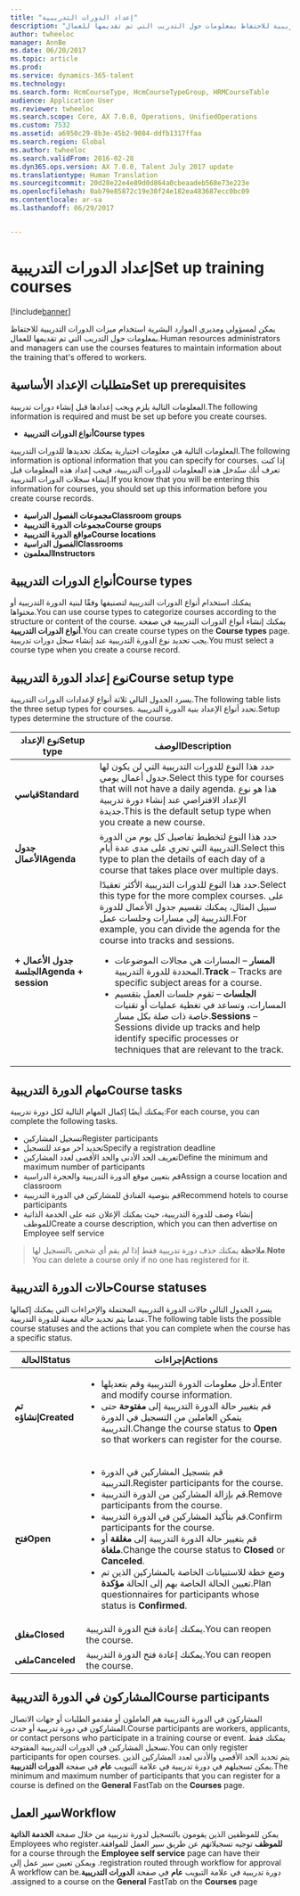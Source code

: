 ```yaml
---
title: "إعداد الدورات التدريبية"
description: "يمكن لمسؤولي ومديري الموارد البشرية استخدام ميزات الدورات التدريبية للاحتفاظ بمعلومات حول التدريب التي تم تقديمها للعمال."
author: twheeloc
manager: AnnBe
ms.date: 06/20/2017
ms.topic: article
ms.prod: 
ms.service: dynamics-365-talent
ms.technology: 
ms.search.form: HcmCourseType, HcmCourseTypeGroup, HRMCourseTable
audience: Application User
ms.reviewer: twheeloc
ms.search.scope: Core, AX 7.0.0, Operations, UnifiedOperations
ms.custom: 7532
ms.assetid: a6950c29-8b3e-45b2-9084-ddfb1317ffaa
ms.search.region: Global
ms.author: twheeloc
ms.search.validFrom: 2016-02-28
ms.dyn365.ops.version: AX 7.0.0, Talent July 2017 update
ms.translationtype: Human Translation
ms.sourcegitcommit: 20d28e22e4e89d0d864a0cbeaadeb568e73e223e
ms.openlocfilehash: 0ab79e85872c19e30f24e182ea483687ecc0bc09
ms.contentlocale: ar-sa
ms.lasthandoff: 06/29/2017


---
```


# <a name="set-up-training-courses"></a><span data-ttu-id="bd088-103">إعداد الدورات التدريبية</span><span class="sxs-lookup"><span data-stu-id="bd088-103">Set up training courses</span></span>

[!include[banner](includes/banner.md)]


<span data-ttu-id="bd088-104">يمكن لمسؤولي ومديري الموارد البشرية استخدام ميزات الدورات التدريبية للاحتفاظ بمعلومات حول التدريب التي تم تقديمها للعمال.</span><span class="sxs-lookup"><span data-stu-id="bd088-104">Human resources administrators and managers can use the courses features to maintain information about the training that's offered to workers.</span></span>

 <a name="set-up-prerequisites"></a><span data-ttu-id="bd088-105"> متطلبات الإعداد الأساسية</span><span class="sxs-lookup"><span data-stu-id="bd088-105">Set up prerequisites</span></span>
---------------------

<span data-ttu-id="bd088-106">المعلومات التالية يلزم ويجب إعدادها قبل إنشاء دورات تدريبية.</span><span class="sxs-lookup"><span data-stu-id="bd088-106">The following information is required and must be set up before you create courses.</span></span>
-   <span data-ttu-id="bd088-107">**أنواع الدورات التدريبية**</span><span class="sxs-lookup"><span data-stu-id="bd088-107">**Course types**</span></span>

<span data-ttu-id="bd088-108">المعلومات التالية هي معلومات اختيارية يمكنك تحديدها للدورات التدريبية.</span><span class="sxs-lookup"><span data-stu-id="bd088-108">The following information is optional information that you can specify for courses.</span></span> <span data-ttu-id="bd088-109">إذا كنت تعرف أنك ستُدخل هذه المعلومات للدورات التدريبية، فيجب إعداد هذه المعلومات قبل إنشاء سجلات الدورات التدريبية.</span><span class="sxs-lookup"><span data-stu-id="bd088-109">If you know that you will be entering this information for courses, you should set up this information before you create course records.</span></span>
-   <span data-ttu-id="bd088-110">**مجموعات الفصول الدراسية**</span><span class="sxs-lookup"><span data-stu-id="bd088-110">**Classroom groups**</span></span>
-   <span data-ttu-id="bd088-111">**مجموعات الدورة التدريبية**</span><span class="sxs-lookup"><span data-stu-id="bd088-111">**Course groups**</span></span>
-   <span data-ttu-id="bd088-112">**مواقع الدورة التدريبية**</span><span class="sxs-lookup"><span data-stu-id="bd088-112">**Course locations**</span></span>
-   <span data-ttu-id="bd088-113">**الفصول الدراسية**</span><span class="sxs-lookup"><span data-stu-id="bd088-113">**Classrooms**</span></span>
-   <span data-ttu-id="bd088-114">**المعلمون**</span><span class="sxs-lookup"><span data-stu-id="bd088-114">**Instructors**</span></span>

## <a name="course-types"></a><span data-ttu-id="bd088-115">أنواع الدورات التدريبية</span><span class="sxs-lookup"><span data-stu-id="bd088-115">Course types</span></span>
<span data-ttu-id="bd088-116">يمكنك استخدام أنواع الدورات التدريبية لتصنيفها وفقًا لبنية الدورة التدريبية أو محتواها.</span><span class="sxs-lookup"><span data-stu-id="bd088-116">You can use course types to categorize courses according to the structure or content of the course.</span></span> <span data-ttu-id="bd088-117">يمكنك إنشاء أنواع الدورات التدريبية في صفحة **أنواع الدورات التدريبية**.</span><span class="sxs-lookup"><span data-stu-id="bd088-117">You can create course types on the **Course types** page.</span></span> <span data-ttu-id="bd088-118">يجب تحديد نوع الدورة التدريبية عند إنشاء سجل دورات تدريبية.</span><span class="sxs-lookup"><span data-stu-id="bd088-118">You must select a course type when you create a course record.</span></span>

## <a name="course-setup-type"></a><span data-ttu-id="bd088-119">نوع إعداد الدورة التدريبية</span><span class="sxs-lookup"><span data-stu-id="bd088-119">Course setup type</span></span>
<span data-ttu-id="bd088-120">يسرد الجدول التالي ثلاثة أنواع لإعدادات الدورات التدريبية.</span><span class="sxs-lookup"><span data-stu-id="bd088-120">The following table lists the three setup types for courses.</span></span> <span data-ttu-id="bd088-121">تحدد أنواع الإعداد بنية الدورة التدريبية.</span><span class="sxs-lookup"><span data-stu-id="bd088-121">Setup types determine the structure of the course.</span></span>

<table>
<thead>
<tr class="header">
<th><span data-ttu-id="bd088-122">نوع الإعداد</span><span class="sxs-lookup"><span data-stu-id="bd088-122">Setup type</span></span></th>
<th><span data-ttu-id="bd088-123">الوصف</span><span class="sxs-lookup"><span data-stu-id="bd088-123">Description</span></span></th>
</tr>
</thead>
<tbody>
<tr class="odd">
<td><span data-ttu-id="bd088-124"><strong>قياسي</strong></span><span class="sxs-lookup"><span data-stu-id="bd088-124"><strong>Standard</strong></span></span></td>
<td><span data-ttu-id="bd088-125">حدد هذا النوع للدورات التدريبية التي لن يكون لها جدول أعمال يومي.</span><span class="sxs-lookup"><span data-stu-id="bd088-125">Select this type for courses that will not have a daily agenda.</span></span> <span data-ttu-id="bd088-126">هذا هو نوع الإعداد الافتراضي عند إنشاء دورة تدريبية جديدة.</span><span class="sxs-lookup"><span data-stu-id="bd088-126">This is the default setup type when you create a new course.</span></span></td>
</tr>
<tr class="even">
<td><span data-ttu-id="bd088-127"><strong>جدول الأعمال</strong></span><span class="sxs-lookup"><span data-stu-id="bd088-127"><strong>Agenda</strong></span></span></td>
<td><span data-ttu-id="bd088-128">حدد هذا النوع لتخطيط تفاصيل كل يوم من الدورة التدريبية التي تجري على مدى عدة أيام.</span><span class="sxs-lookup"><span data-stu-id="bd088-128">Select this type to plan the details of each day of a course that takes place over multiple days.</span></span></td>
</tr>
<tr class="odd">
<td><span data-ttu-id="bd088-129"><strong>جدول الأعمال + الجلسة</strong></span><span class="sxs-lookup"><span data-stu-id="bd088-129"><strong>Agenda + session</strong></span></span></td>
<td><span data-ttu-id="bd088-130">حدد هذا النوع للدورات التدريبية الأكثر تعقيدًا.</span><span class="sxs-lookup"><span data-stu-id="bd088-130">Select this type for the more complex courses.</span></span> <span data-ttu-id="bd088-131">على سبيل المثال، يمكنك تقسيم جدول الأعمال للدورة التدريبية إلى مسارات وجلسات عمل.</span><span class="sxs-lookup"><span data-stu-id="bd088-131">For example, you can divide the agenda for the course into tracks and sessions.</span></span>
<ul>
<li><span data-ttu-id="bd088-132"><strong>المسار</strong> – المسارات هي مجالات الموضوعات المحددة للدورة التدريبية.</span><span class="sxs-lookup"><span data-stu-id="bd088-132"><strong>Track</strong> – Tracks are specific subject areas for a course.</span></span></li>
<li><span data-ttu-id="bd088-133"><strong>الجلسات</strong> – تقوم جلسات العمل بتقسيم المسارات، وتساعد في تغطية عمليات أو تقنيات خاصة ذات صلة بكل مسار.</span><span class="sxs-lookup"><span data-stu-id="bd088-133"><strong>Sessions</strong> – Sessions divide up tracks and help identify specific processes or techniques that are relevant to the track.</span></span></li>
</ul></td>
</tr>
</tbody>
</table>

## <a name="course-tasks"></a><span data-ttu-id="bd088-134">مهام الدورة التدريبية</span><span class="sxs-lookup"><span data-stu-id="bd088-134">Course tasks</span></span>
<span data-ttu-id="bd088-135">يمكنك أيضًا إكمال المهام التالية لكل دورة تدريبية:</span><span class="sxs-lookup"><span data-stu-id="bd088-135">For each course, you can complete the following tasks.</span></span>
-   <span data-ttu-id="bd088-136">تسجيل المشاركين</span><span class="sxs-lookup"><span data-stu-id="bd088-136">Register participants</span></span>
-   <span data-ttu-id="bd088-137">تحديد آخر موعد للتسجيل</span><span class="sxs-lookup"><span data-stu-id="bd088-137">Specify a registration deadline</span></span>
-   <span data-ttu-id="bd088-138">تعريف الحد الأدنى والحد الأقصى لعدد المشاركين</span><span class="sxs-lookup"><span data-stu-id="bd088-138">Define the minimum and maximum number of participants</span></span>
-   <span data-ttu-id="bd088-139">قم بتعيين موقع الدورة التدريبية والحجرة الدراسية</span><span class="sxs-lookup"><span data-stu-id="bd088-139">Assign a course location and classroom</span></span>
-   <span data-ttu-id="bd088-140">قم بتوصية الفنادق للمشاركين في الدورة التدريبية</span><span class="sxs-lookup"><span data-stu-id="bd088-140">Recommend hotels to course participants</span></span>
-   <span data-ttu-id="bd088-141">إنشاء وصف للدورة التدريبية، حيث يمكنك الإعلان عنه على الخدمة الذاتية للموظف</span><span class="sxs-lookup"><span data-stu-id="bd088-141">Create a course description, which you can then advertise on Employee self service</span></span>

  ><span data-ttu-id="bd088-142">**ملاحظة** يمكنك حذف دورة تدريبية فقط إذا لم يقم أي شخص بالتسجيل لها.</span><span class="sxs-lookup"><span data-stu-id="bd088-142">**Note** You can delete a course only if no one has registered for it.</span></span> 
    
## <a name="course-statuses"></a><span data-ttu-id="bd088-143">حالات الدورة التدريبية</span><span class="sxs-lookup"><span data-stu-id="bd088-143">Course statuses</span></span>
<span data-ttu-id="bd088-144">يسرد الجدول التالي حالات الدورة التدريبية المحتملة والإجراءات التي يمكنك إكمالها عندما يتم تحديد حالة معينة للدورة التدريبية.</span><span class="sxs-lookup"><span data-stu-id="bd088-144">The following table lists the possible course statuses and the actions that you can complete when the course has a specific status.</span></span>

<table>
<thead>
<tr class="header">
<th><span data-ttu-id="bd088-145">الحالة</span><span class="sxs-lookup"><span data-stu-id="bd088-145">Status</span></span></th>
<th><span data-ttu-id="bd088-146">إجراءات</span><span class="sxs-lookup"><span data-stu-id="bd088-146">Actions</span></span></th>
</tr>
</thead>
<tbody>
<tr class="odd">
<td><span data-ttu-id="bd088-147"><strong>تم إنشاؤه</strong></span><span class="sxs-lookup"><span data-stu-id="bd088-147"><strong>Created</strong></span></span></td>
<td><ul>
<li><span data-ttu-id="bd088-148">أدخل معلومات الدورة التدريبية وقم بتعديلها.</span><span class="sxs-lookup"><span data-stu-id="bd088-148">Enter and modify course information.</span></span></li>
<li><span data-ttu-id="bd088-149">قم بتغيير حالة الدورة التدريبية إلى <strong>مفتوحة</strong> حتى يتمكن العاملين من التسجيل في الدورة التدريبية.</span><span class="sxs-lookup"><span data-stu-id="bd088-149">Change the course status to <strong>Open</strong> so that workers can register for the course.</span></span></li>
</ul></td>
</tr>
<tr class="even">
<td><span data-ttu-id="bd088-150"><strong>فتح</strong></span><span class="sxs-lookup"><span data-stu-id="bd088-150"><strong>Open</strong></span></span></td>
<td><ul>
<li><span data-ttu-id="bd088-151">قم بتسجيل المشاركين في الدورة التدريبية.</span><span class="sxs-lookup"><span data-stu-id="bd088-151">Register participants for the course.</span></span></li>
<li><span data-ttu-id="bd088-152">قم بإزالة المشاركين من الدورة التدريبية.</span><span class="sxs-lookup"><span data-stu-id="bd088-152">Remove participants from the course.</span></span></li>
<li><span data-ttu-id="bd088-153">قم بتأكيد المشاركين في الدورة التدريبية.</span><span class="sxs-lookup"><span data-stu-id="bd088-153">Confirm participants for the course.</span></span></li>
<li><span data-ttu-id="bd088-154">قم بتغيير حالة الدورة التدريبية إلى<strong> مغلقة</strong> أو <strong>ملغاة</strong>.</span><span class="sxs-lookup"><span data-stu-id="bd088-154">Change the course status to <strong>Closed</strong> or <strong>Canceled</strong>.</span></span></li>
<li><span data-ttu-id="bd088-155">وضع خطة للاستبيانات الخاصة بالمشاركين الذين تم تعيين الحالة الخاصة بهم إلى الحالة <strong>مؤكدة</strong>.</span><span class="sxs-lookup"><span data-stu-id="bd088-155">Plan questionnaires for participants whose status is <strong>Confirmed</strong>.</span></span></li>
</ul></td>
</tr>
<tr class="odd">
<td><span data-ttu-id="bd088-156"><strong>‏‏مغلق</strong></span><span class="sxs-lookup"><span data-stu-id="bd088-156"><strong>Closed</strong></span></span></td>
<td><span data-ttu-id="bd088-157">يمكنك إعادة فتح الدورة التدريبية.</span><span class="sxs-lookup"><span data-stu-id="bd088-157">You can reopen the course.</span></span></td>
</tr>
<tr class="even">
<td><span data-ttu-id="bd088-158"><strong>ملغى</strong></span><span class="sxs-lookup"><span data-stu-id="bd088-158"><strong>Canceled</strong></span></span></td>
<td><span data-ttu-id="bd088-159">يمكنك إعادة فتح الدورة التدريبية.</span><span class="sxs-lookup"><span data-stu-id="bd088-159">You can reopen the course.</span></span></td>
</tr>
</tbody>
</table>

## <a name="course-participants"></a><span data-ttu-id="bd088-160">المشاركون في الدورة التدريبية</span><span class="sxs-lookup"><span data-stu-id="bd088-160">Course participants</span></span>
<span data-ttu-id="bd088-161">المشاركون في الدورة التدريبية هم العاملون أو مقدمو الطلبات أو جهات الاتصال المشاركون في دورة تدريبية أو حدث.</span><span class="sxs-lookup"><span data-stu-id="bd088-161">Course participants are workers, applicants, or contact persons who participate in a training course or event.</span></span> <span data-ttu-id="bd088-162">يمكنك فقط تسجيل المشاركين في الدورات التدريبية المفتوحة.</span><span class="sxs-lookup"><span data-stu-id="bd088-162">You can only register participants for open courses.</span></span> <span data-ttu-id="bd088-163">يتم تحديد الحد الأقصى والأدنى لعدد المشاركين الذين يمكن تسجيلهم في دورة تدريبية في علامة التبويب **عام** في صفحة **الدورات التدربيبة**.</span><span class="sxs-lookup"><span data-stu-id="bd088-163">The minimum and maximum number of participants that you can register for a course is defined on the **General** FastTab on the **Courses** page.</span></span>

<a name="workflow"></a><span data-ttu-id="bd088-164">سير العمل</span><span class="sxs-lookup"><span data-stu-id="bd088-164">Workflow</span></span>
--------

<span data-ttu-id="bd088-165">‏‫يمكن للموظفين الذين يقومون بالتسجيل لدورة تدريبية من خلال صفحة **الخدمة الذاتية للموظف** توجيه تسجيلاتهم عن طريق سير العمل للموافقة.</span><span class="sxs-lookup"><span data-stu-id="bd088-165">Employees who register for a course through the **Employee self service** page can have their registration routed through workflow for approval.</span></span>  <span data-ttu-id="bd088-166">ويمكن تعيين سير عمل إلى دورة تدريبية في علامة التبويب **عام** في صفحة **الدورات التدريبية‬‏‫**.</span><span class="sxs-lookup"><span data-stu-id="bd088-166">A workflow can be assigned to a course on the **General** FastTab on the **Courses** page.</span></span>






